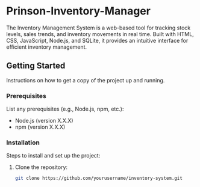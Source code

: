 # Prinson-Inventory-Manager
The Inventory Management System is a web-based tool for tracking stock levels, sales trends, and inventory movements in real time. Built with HTML, CSS, JavaScript, Node.js, and SQLite, it provides an intuitive interface for efficient inventory management.


## Getting Started

Instructions on how to get a copy of the project up and running.

### Prerequisites

List any prerequisites (e.g., Node.js, npm, etc.):

- Node.js (version X.X.X)
- npm (version X.X.X)

### Installation

Steps to install and set up the project:

1. Clone the repository:
   ```bash
   git clone https://github.com/yourusername/inventory-system.git
